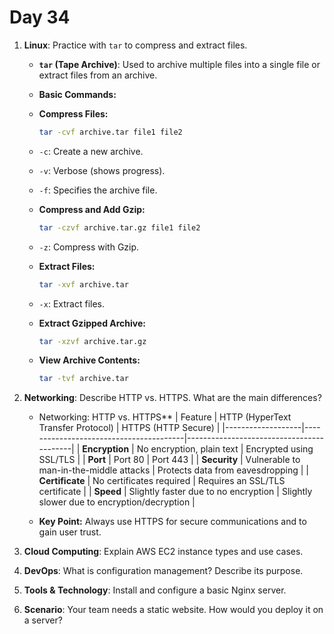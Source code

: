 # Day 34


1. **Linux**: Practice with `tar` to compress and extract files.
   - **`tar` (Tape Archive)**: Used to archive multiple files into a single file or extract files from an archive.
  
   - **Basic Commands:**
    - **Compress Files:**
      ```bash
      tar -cvf archive.tar file1 file2
      ```
    - `-c`: Create a new archive.
    - `-v`: Verbose (shows progress).
    - `-f`: Specifies the archive file.

   - **Compress and Add Gzip:**
      ```bash
      tar -czvf archive.tar.gz file1 file2
      ```
    - `-z`: Compress with Gzip.

   - **Extract Files:**
      ```bash
      tar -xvf archive.tar
      ```
    - `-x`: Extract files.

   - **Extract Gzipped Archive:**
      ```bash
      tar -xzvf archive.tar.gz
      ```

   - **View Archive Contents:**
      ```bash
      tar -tvf archive.tar
      ```


2. **Networking**: Describe HTTP vs. HTTPS. What are the main differences?
   - Networking: HTTP vs. HTTPS**
     | Feature           | HTTP (HyperText Transfer Protocol)    | HTTPS (HTTP Secure)                      |
     |-------------------|----------------------------------------|------------------------------------------|
     | **Encryption**    | No encryption, plain text             | Encrypted using SSL/TLS                  |
     | **Port**          | Port 80                               | Port 443                                 |
     | **Security**      | Vulnerable to man-in-the-middle attacks | Protects data from eavesdropping         |
     | **Certificate**   | No certificates required              | Requires an SSL/TLS certificate          |
     | **Speed**         | Slightly faster due to no encryption   | Slightly slower due to encryption/decryption |

   - **Key Point:** Always use HTTPS for secure communications and to gain user trust.


3. **Cloud Computing**: Explain AWS EC2 instance types and use cases.

4. **DevOps**: What is configuration management? Describe its purpose.

5. **Tools & Technology**: Install and configure a basic Nginx server.

6. **Scenario**: Your team needs a static website. How would you deploy it on a server?

